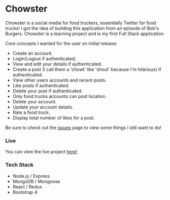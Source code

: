 # Chowster

Chowster is a social media for food truckers, essentially Twitter for food trucks! I got the idea of building this application from an episode of Bob's Burgers. Chowster is a learning project and is my first Full Stack application.

Core concepts I wanted for the user on initial release:

- Create an account.
- Login/Logout if authenticated;
- View and edit your details if authenticated.
- Create a post (I call them a 'chowt' like 'shout' because I'm hilarious) if authenticated.
- View other users accounts and recent posts.
- Like posts if authenticated.
- Delete your post if authenticated.
- Only food trucks accounts can post location.
- Delete your account.
- Update your account details.
- Rate a food truck.
- Display total number of likes for a post.

Be sure to check out the [issues](https://github.com/aaronmassey45/Node-React-Project/issues) page to view some things I still want to do!

### Live

You can view the live project [here!](https://chowster-app.herokuapp.com/)

### Tech Stack

- Node.js / Express
- MongoDB / Mongoose
- React / Redux
- Bootstrap 4
